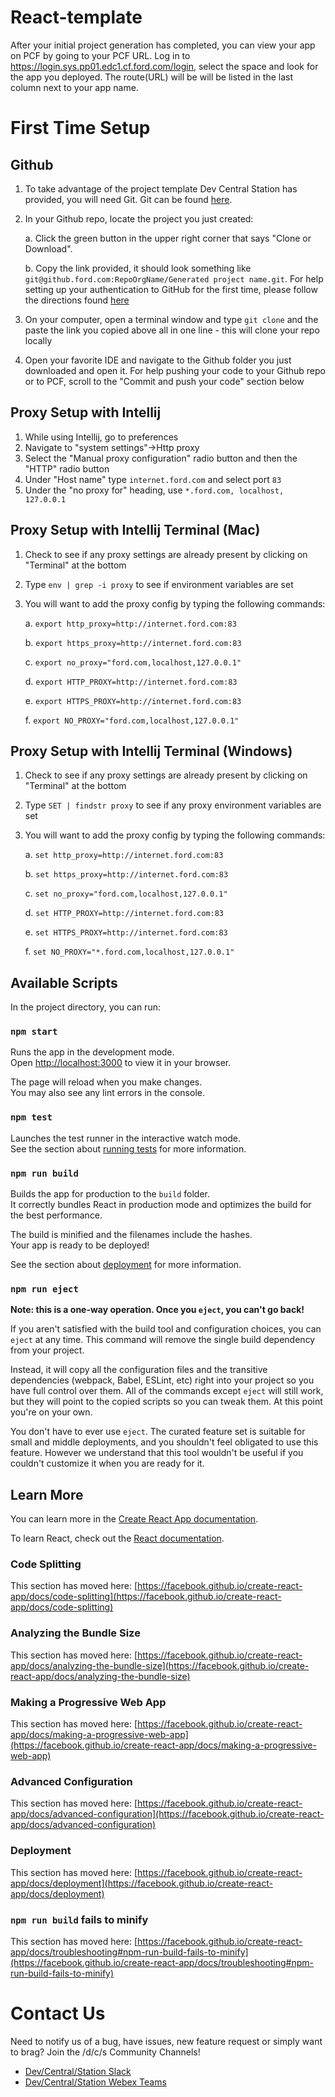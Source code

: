 # React-template
After your initial project generation has completed, you can view your app on PCF by going to your PCF URL. Log in to https://login.sys.pp01.edc1.cf.ford.com/login, select the space and look for the app you deployed. The route(URL) will be will be listed in the last column next to your app name.

# First Time Setup
## Github
1. To take advantage of the project template Dev Central Station has provided, you will need Git. Git can be found [here](https://git-scm.com/downloads).
2. In your Github repo, locate the project you just created:

    a. Click the green button in the upper right corner that says "Clone or Download".

    b. Copy the link provided, it should look something like ```git@github.ford.com:RepoOrgName/Generated project name.git```. For help setting up your authentication to GitHub for the first time, please follow the directions found [here](https://github.ford.com/DevEnablement/pcfdev-guides/blob/master/git/GitConfiguration.md)

3. On your computer, open a terminal window and type ````git clone```` and the paste the link you copied above all in one line - this will clone your repo locally
4. Open your favorite IDE and navigate to the Github folder you just downloaded and open it. For help pushing your code to your Github repo or to PCF, scroll to the "Commit and push your code" section below

## Proxy Setup with Intellij
1. While using Intellij, go to preferences
2. Navigate to "system settings"->Http proxy
3. Select the "Manual proxy configuration" radio button and then the "HTTP" radio button
4. Under "Host name" type `internet.ford.com` and select port `83`
5. Under the "no proxy for" heading, use `*.ford.com, localhost, 127.0.0.1`
## Proxy Setup with Intellij Terminal (Mac)
1. Check to see if any proxy settings are already present by clicking on "Terminal" at the bottom
2. Type `env | grep -i proxy` to see if environment variables are set
3. You will want to add the proxy config by typing the following commands:

    a. `export http_proxy=http://internet.ford.com:83`

    b. `export https_proxy=http://internet.ford.com:83`

    c. `export no_proxy="ford.com,localhost,127.0.0.1"`

    d. `export HTTP_PROXY=http://internet.ford.com:83`

    e. `export HTTPS_PROXY=http://internet.ford.com:83`

    f. `export NO_PROXY="ford.com,localhost,127.0.0.1"`

## Proxy Setup with Intellij Terminal (Windows)
1. Check to see if any proxy settings are already present by clicking on "Terminal" at the bottom
2. Type `SET | findstr proxy` to see if any proxy environment variables are set
3. You will want to add the proxy config by typing the following commands:

    a. `set http_proxy=http://internet.ford.com:83`

    b. `set https_proxy=http://internet.ford.com:83`

    c. `set no_proxy="ford.com,localhost,127.0.0.1"`

    d. `set HTTP_PROXY=http://internet.ford.com:83`

    e. `set HTTPS_PROXY=http://internet.ford.com:83`

    f. `set NO_PROXY="*.ford.com,localhost,127.0.0.1"`

## Available Scripts

In the project directory, you can run:

### `npm start`

Runs the app in the development mode.\
Open [http://localhost:3000](http://localhost:3000) to view it in your browser.

The page will reload when you make changes.\
You may also see any lint errors in the console.

### `npm test`

Launches the test runner in the interactive watch mode.\
See the section about [running tests](https://facebook.github.io/create-react-app/docs/running-tests) for more information.

### `npm run build`

Builds the app for production to the `build` folder.\
It correctly bundles React in production mode and optimizes the build for the best performance.

The build is minified and the filenames include the hashes.\
Your app is ready to be deployed!

See the section about [deployment](https://facebook.github.io/create-react-app/docs/deployment) for more information.

### `npm run eject`

**Note: this is a one-way operation. Once you `eject`, you can't go back!**

If you aren't satisfied with the build tool and configuration choices, you can `eject` at any time. This command will remove the single build dependency from your project.

Instead, it will copy all the configuration files and the transitive dependencies (webpack, Babel, ESLint, etc) right into your project so you have full control over them. All of the commands except `eject` will still work, but they will point to the copied scripts so you can tweak them. At this point you're on your own.

You don't have to ever use `eject`. The curated feature set is suitable for small and middle deployments, and you shouldn't feel obligated to use this feature. However we understand that this tool wouldn't be useful if you couldn't customize it when you are ready for it.

## Learn More

You can learn more in the [Create React App documentation](https://facebook.github.io/create-react-app/docs/getting-started).

To learn React, check out the [React documentation](https://reactjs.org/).

### Code Splitting

This section has moved here: [https://facebook.github.io/create-react-app/docs/code-splitting](https://facebook.github.io/create-react-app/docs/code-splitting)

### Analyzing the Bundle Size

This section has moved here: [https://facebook.github.io/create-react-app/docs/analyzing-the-bundle-size](https://facebook.github.io/create-react-app/docs/analyzing-the-bundle-size)

### Making a Progressive Web App

This section has moved here: [https://facebook.github.io/create-react-app/docs/making-a-progressive-web-app](https://facebook.github.io/create-react-app/docs/making-a-progressive-web-app)

### Advanced Configuration

This section has moved here: [https://facebook.github.io/create-react-app/docs/advanced-configuration](https://facebook.github.io/create-react-app/docs/advanced-configuration)

### Deployment

This section has moved here: [https://facebook.github.io/create-react-app/docs/deployment](https://facebook.github.io/create-react-app/docs/deployment)

### `npm run build` fails to minify

This section has moved here: [https://facebook.github.io/create-react-app/docs/troubleshooting#npm-run-build-fails-to-minify](https://facebook.github.io/create-react-app/docs/troubleshooting#npm-run-build-fails-to-minify)

# Contact Us
Need to notify us of a bug, have issues, new feature request or simply want to brag? Join the /d/c/s Community Channels!
- [Dev/Central/Station Slack](https://app.slack.com/client/T5V3ZFCD6/C9L83E6DQ)
- [Dev/Central/Station Webex Teams](https://www.webexteams.ford.com/space?r=fz8y)
